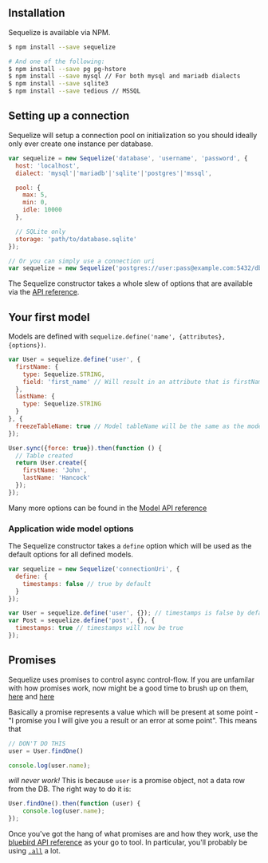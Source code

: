 ## Installation

Sequelize is available via NPM.

```bash
$ npm install --save sequelize

# And one of the following:
$ npm install --save pg pg-hstore
$ npm install --save mysql // For both mysql and mariadb dialects
$ npm install --save sqlite3
$ npm install --save tedious // MSSQL
```

## Setting up a connection

Sequelize will setup a connection pool on initialization so you should ideally only ever create one instance per database.

```js
var sequelize = new Sequelize('database', 'username', 'password', {
  host: 'localhost',
  dialect: 'mysql'|'mariadb'|'sqlite'|'postgres'|'mssql',

  pool: {
    max: 5,
    min: 0,
    idle: 10000
  },

  // SQLite only
  storage: 'path/to/database.sqlite'
});

// Or you can simply use a connection uri
var sequelize = new Sequelize('postgres://user:pass@example.com:5432/dbname');
```

The Sequelize constructor takes a whole slew of options that are available via the [API reference](http://sequelize.readthedocs.org/en/latest/api/sequelize/).

## Your first model

Models are defined with `sequelize.define('name', {attributes}, {options})`.

```js
var User = sequelize.define('user', {
  firstName: {
    type: Sequelize.STRING,
    field: 'first_name' // Will result in an attribute that is firstName when user facing but first_name in the database
  },
  lastName: {
    type: Sequelize.STRING
  }
}, {
  freezeTableName: true // Model tableName will be the same as the model name
});

User.sync({force: true}).then(function () {
  // Table created
  return User.create({
    firstName: 'John',
    lastName: 'Hancock'
  });
});
```

Many more options can be found in the [Model API reference](http://sequelize.readthedocs.org/en/latest/api/model/)

### Application wide model options

The Sequelize constructor takes a `define` option which will be used as the default options for all defined models.

```js
var sequelize = new Sequelize('connectionUri', {
  define: {
    timestamps: false // true by default
  }
});

var User = sequelize.define('user', {}); // timestamps is false by default
var Post = sequelize.define('post', {}, {
  timestamps: true // timestamps will now be true
});
```

## Promises
Sequelize uses promises to control async control-flow. If you are unfamilar with how promises work, now might be a good time to brush up on them, [here](https://github.com/wbinnssmith/awesome-promises) and [here](https://github.com/petkaantonov/bluebird#what-are-promises-and-why-should-i-use-them)

Basically a promise represents a value which will be present at some point - "I promise you I will give you a result or an error at some point". This means that

```js
// DON'T DO THIS
user = User.findOne()

console.log(user.name);
```

_will never work!_ This is because `user` is a promise object, not a data row from the DB. The right way to do it is:

```js
User.findOne().then(function (user) {
    console.log(user.name);
});
```

Once you've got the hang of what promises are and how they work, use the [bluebird API reference](https://github.com/petkaantonov/bluebird/blob/master/API.md) as your go to tool. In particular, you'll probably be using [`.all`](https://github.com/petkaantonov/bluebird/blob/master/API.md#all---promise) a lot.  
